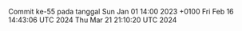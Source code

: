 Commit ke-55 pada tanggal Sun Jan 01 14:00 2023 +0100
Fri Feb 16 14:43:06 UTC 2024
Thu Mar 21 21:10:20 UTC 2024
